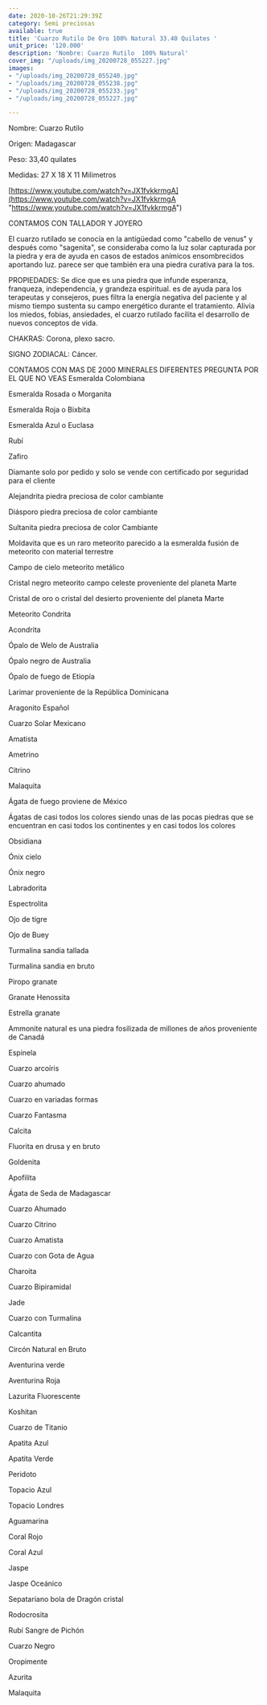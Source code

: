 ```yaml
---
date: 2020-10-26T21:29:39Z
category: Semi preciosas
available: true
title: 'Cuarzo Rutilo De Oro 100% Natural 33.40 Quilates '
unit_price: '120.000'
description: 'Nombre: Cuarzo Rutilo  100% Natural'
cover_img: "/uploads/img_20200728_055227.jpg"
images:
- "/uploads/img_20200728_055240.jpg"
- "/uploads/img_20200728_055238.jpg"
- "/uploads/img_20200728_055233.jpg"
- "/uploads/img_20200728_055227.jpg"

---
```

Nombre: Cuarzo Rutilo

Origen: Madagascar 

Peso: 33,40 quilates

Medidas: 27 X 18 X 11 Milimetros 

[https://www.youtube.com/watch?v=JX1fvkkrmgA](https://www.youtube.com/watch?v=JX1fvkkrmgA "https://www.youtube.com/watch?v=JX1fvkkrmgA")

CONTAMOS CON TALLADOR Y JOYERO 

El cuarzo rutilado se conocía en la antigüedad como "cabello de venus" y después como "sagenita", se consideraba como la luz solar capturada por la piedra y era de ayuda en casos de estados anímicos ensombrecidos aportando luz. parece ser que también era una piedra curativa para la tos.

PROPIEDADES: Se dice que es una piedra que infunde esperanza, franqueza, independencia, y grandeza espiritual. es de ayuda para los terapeutas y consejeros, pues filtra la energía negativa del paciente y al mismo tiempo sustenta su campo energético durante el tratamiento. Alivia los miedos, fobias, ansiedades, el cuarzo rutilado facilita el desarrollo de nuevos conceptos de vida.

CHAKRAS: Corona, plexo sacro.

SIGNO ZODIACAL: Cáncer.

CONTAMOS CON MAS DE 2000 MINERALES DIFERENTES PREGUNTA POR EL QUE NO VEAS Esmeralda Colombiana

Esmeralda Rosada o Morganita

Esmeralda Roja o Bixbita

Esmeralda Azul o Euclasa 

Rubí 

Zafiro 

Diamante solo por pedido y solo se vende con certificado por seguridad para el cliente

Alejandrita piedra preciosa de color cambiante 

Diásporo piedra preciosa de color cambiante 

Sultanita piedra preciosa de color Cambiante 

Moldavita que es un raro meteorito parecido a la esmeralda fusión de meteorito con material terrestre 

Campo de cielo meteorito metálico 

Cristal negro meteorito campo celeste proveniente del planeta Marte 

Cristal de oro o cristal del desierto proveniente del planeta Marte 

Meteorito Condrita 

Acondrita 

Ópalo de Welo de Australia 

Ópalo negro de Australia 

Ópalo de fuego de Etiopía 

Larimar proveniente de la República Dominicana 

Aragonito Español 

Cuarzo Solar Mexicano 

Amatista 

Ametrino 

Citrino 

Malaquita 

Ágata de fuego proviene de México 

Ágatas de casi todos los colores siendo unas de las pocas piedras que se encuentran en casi todos los continentes y en casi todos los colores 

Obsidiana 

Ónix cielo 

Ónix negro 

Labradorita 

Espectrolita

Ojo de tigre 

Ojo de Buey

Turmalina sandia tallada 

Turmalina sandia en bruto 

Piropo granate 

Granate Henossita

Estrella granate 

Ammonite natural es una piedra fosilizada de millones de años proveniente de Canadá 

Espinela 

Cuarzo arcoíris 

Cuarzo ahumado 

Cuarzo en variadas formas 

Cuarzo Fantasma 

Calcita 

Fluorita en drusa y en bruto 

Goldenita 

Apofilita 

Ágata de Seda de Madagascar 

Cuarzo Ahumado 

Cuarzo Citrino 

Cuarzo Amatista 

Cuarzo con Gota de Agua 

Charoita 

Cuarzo Bipiramidal 

Jade 

Cuarzo con Turmalina

Calcantita

Circón Natural en Bruto

Aventurina verde 

Aventurina Roja

Lazurita Fluorescente 

Koshitan

Cuarzo de Titanio

Apatita Azul 

Apatita Verde 

Peridoto

Topacio Azul 

Topacio Londres

Aguamarina 

Coral Rojo 

Coral Azul 

Jaspe 

Jaspe Oceánico 

Sepatariano bola de Dragón cristal 

Rodocrosita 

Rubí Sangre de Pichón 

Cuarzo Negro 

Oropimente 

Azurita 

Malaquita